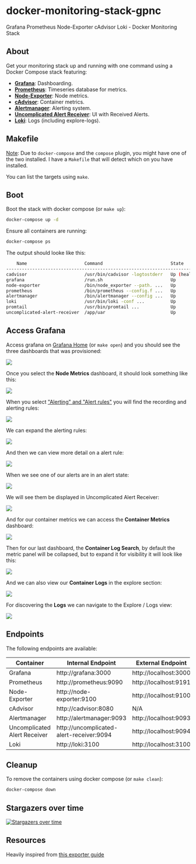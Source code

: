 # docker-monitoring-stack-gpnc
Grafana Prometheus Node-Exporter cAdvisor Loki - Docker Monitoring Stack

## About

Get your monitoring stack up and running with one command using a Docker Compose stack featuring:

- **[Grafana](https://github.com/grafana/grafana)**: Dashboarding.
- **[Prometheus](https://github.com/prometheus/prometheus)**: Timeseries database for metrics.
- **[Node-Exporter](https://github.com/prometheus/node_exporter)**: Node metrics.
- **[cAdvisor](https://github.com/google/cadvisor)**: Container metrics.
- **[Alertmanager](https://github.com/prometheus/alertmanager)**: Alerting system.
- **[Uncomplicated Alert Receiver](https://github.com/jamesread/uncomplicated-alert-receiver)**: UI with Received Alerts.
- **[Loki](https://github.com/grafana/loki)**: Logs (including explore-logs).

## Makefile

[Note](https://docs.docker.com/compose/install/linux/): Due to `docker-compose` and the `compose` plugin, you might have one of the two installed. I have a `Makefile` that will detect which on you have installed.

You can list the targets using `make`.

## Boot

Boot the stack with docker compose (or `make up`):

```bash
docker-compose up -d
```

Ensure all containers are running:

```bash
docker-compose ps
```

The output should looke like this:

```bash
    Name                      Command                          State          Ports         
-----------------------------------------------------------------------------------------------------
cadvisor                      /usr/bin/cadvisor -logtostderr   Up (healthy)   8080/tcp              
grafana                       /run.sh                          Up             0.0.0.0:3000->3000/tcp
node-exporter                 /bin/node_exporter --path. ...   Up             9100/tcp              
prometheus                    /bin/prometheus --config.f ...   Up             0.0.0.0:9090->9090/tcp
alertmanager                  /bin/alertmanager --config ...   Up             0.0.0.0:9093->9093/tcp
loki                          /usr/bin/loki -conf ...          Up             0.0.0.0:3100->3100/tcp
promtail                      /usr/bin/promtail ...            Up
uncomplicated-alert-receiver  /app/uar                         Up             0.0.0.0:9094->8080/tcp
```

## Access Grafana

Access grafana on [Grafana Home](http://localhost:3000/?orgId=1) (or `make open`) and you should see the three dashboards that was provisioned:

![](./assets/grafana-home.png)

Once you select the **Node Metrics** dashboard, it should look something like this:

![](./assets/grafana-dashboard.png)

When you select ["Alerting" and "Alert rules"](http://localhost:3000/alerting/list) you will find the recording and alerting rules:

![](./assets/grafana-alerting-home.png)

We can expand the alerting rules:

![](./assets/grafana-alerting-rules.png)

And then we can view more detail on a alert rule:

![](./assets/grafana-alerting-detail.png)

When we see one of our alerts are in an alert state:

![](./assets/grafana-alert-state.png)

We will see them be displayed in Uncomplicated Alert Receiver:

![](./assets/uar-alert-view.png)

And for our container metrics we can access the **Container Metrics** dashboard:

![](./assets/grafana-container-metrics.png)

Then for our last dashboard, the **Container Log Search**, by default the metric panel will be collapsed, but to expand it for visibility it will look like this:

![](./assets/grafana-logs-search-dashboard.png)

And we can also view our **Container Logs** in the explore section:

![](./assets/grafana-logs-view.png)

For discovering the **Logs** we can navigate to the Explore / Logs view:

![](./assets/grafana-explore-logs.png)

## Endpoints

The following endpoints are available:

| Container                    | Internal Endpoint                         | External Endpoint     |
| ---------------------------- | ----------------------------------------- |---------------------- |
| Grafana                      | http://grafana:3000                       | http://localhost:3000 |
| Prometheus                   | http://prometheus:9090                    | http://localhost:9191 |
| Node-Exporter                | http://node-exporter:9100                 | http://localhost:9100 |
| cAdvisor                     | http://cadvisor:8080                      | N/A                   |
| Alertmanager                 | http://alertmanager:9093                  | http://localhost:9093 |
| Uncomplicated Alert Receiver | http://uncomplicated-alert-receiver:9094  | http://localhost:9094 |
| Loki                         | http://loki:3100                          | http://localhost:3100 |

## Cleanup

To remove the containers using docker compose (or `make clean`):

```bash
docker-compose down
```

## Stargazers over time

[![Stargazers over time](https://starchart.cc/ruanbekker/docker-monitoring-stack-gpnc.svg)](https://starchart.cc/ruanbekker/docker-monitoring-stack-gpnc)

## Resources

Heavily inspired from [this exporter guide](https://grafana.com/oss/prometheus/exporters/node-exporter/)
